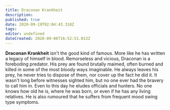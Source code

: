 ```yaml
---
title: Draconan Krankheit
description: 
published: true
date: 2020-09-19T02:04:43.318Z
tags: 
editor: undefined
dateCreated: 2020-09-06T16:52:51.013Z
---
```


**Draconan Krankheit** isn't the good kind of famous. More like he has written a legacy of himself in blood. Remorseless and vicious, Draconan is a foreboding predator. His prey are found brutally maimed, often burned and killed in some of the most bloody ways imaginable. He always leaves his prey, he never tries to dispose of them, nor cover up the fact he did it. It wasn't long before witnesses sighted him, but no one ever had the bravery to call him in. Even to this day he eludes officials and hunters. No one knows how old he is, where he was born, or even if he has any living relatives. He is also rumoured that he suffers from frequent mood swing type symptoms.